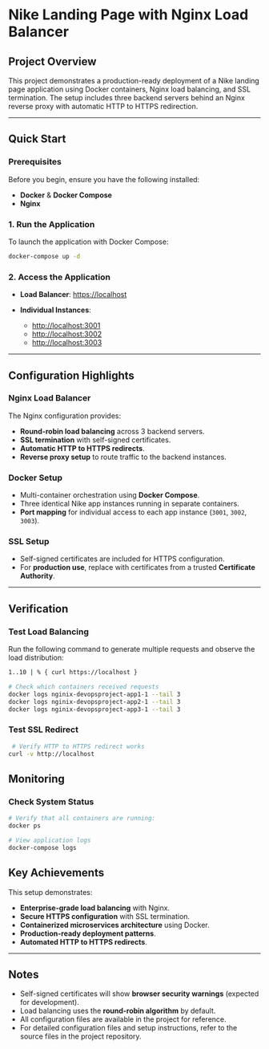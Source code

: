 # **Nike Landing Page with Nginx Load Balancer**

## **Project Overview**
This project demonstrates a production-ready deployment of a Nike landing page application using Docker containers, Nginx load balancing, and SSL termination. The setup includes three backend servers behind an Nginx reverse proxy with automatic HTTP to HTTPS redirection.

---

## **Quick Start**

### **Prerequisites**
Before you begin, ensure you have the following installed:
- **Docker** & **Docker Compose**
- **Nginx**

### **1. Run the Application**
To launch the application with Docker Compose:
```bash
docker-compose up -d

```
### **2. Access the Application**

- **Load Balancer**: [https://localhost](https://localhost)

- **Individual Instances**:
  - [http://localhost:3001](http://localhost:3001)
  - [http://localhost:3002](http://localhost:3002)
  - [http://localhost:3003](http://localhost:3003)

---

## **Configuration Highlights**

### **Nginx Load Balancer**
The Nginx configuration provides:
- **Round-robin load balancing** across 3 backend servers.
- **SSL termination** with self-signed certificates.
- **Automatic HTTP to HTTPS redirects**.
- **Reverse proxy setup** to route traffic to the backend instances.

### **Docker Setup**
- Multi-container orchestration using **Docker Compose**.
- Three identical Nike app instances running in separate containers.
- **Port mapping** for individual access to each app instance (`3001`, `3002`, `3003`).

### **SSL Setup**
- Self-signed certificates are included for HTTPS configuration.
- For **production use**, replace with certificates from a trusted **Certificate Authority**.

---

## **Verification**

### **Test Load Balancing**
Run the following command to generate multiple requests and observe the load distribution:
```bash
1..10 | % { curl https://localhost }

# Check which containers received requests
docker logs nginix-devopsproject-app1-1 --tail 3
docker logs nginix-devopsproject-app2-1 --tail 3
docker logs nginix-devopsproject-app3-1 --tail 3
```


 ### **Test SSL Redirect**
```bash
 # Verify HTTP to HTTPS redirect works
curl -v http://localhost
```

## **Monitoring**

### **Check System Status**

```bash
# Verify that all containers are running:
docker ps

# View application logs
docker-compose logs
```

## **Key Achievements**
This setup demonstrates:
- **Enterprise-grade load balancing** with Nginx.
- **Secure HTTPS configuration** with SSL termination.
- **Containerized microservices architecture** using Docker.
- **Production-ready deployment patterns**.
- **Automated HTTP to HTTPS redirects**.

---

## **Notes**
- Self-signed certificates will show **browser security warnings** (expected for development).
- Load balancing uses the **round-robin algorithm** by default.
- All configuration files are available in the project for reference.
- For detailed configuration files and setup instructions, refer to the source files in the project repository.


